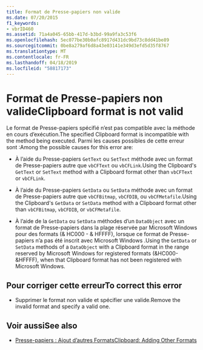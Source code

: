 ```yaml
---
title: Format de Presse-papiers non valide
ms.date: 07/20/2015
f1_keywords:
- vbrID460
ms.assetid: 71a4a045-65bb-417d-b3bd-99a9fa3c53f6
ms.openlocfilehash: 5ec077be30b0afc8917d431dc9bd73c8dd41be89
ms.sourcegitcommit: 0be8a279af6d8a43e03141e349d3efd5d35f8767
ms.translationtype: MT
ms.contentlocale: fr-FR
ms.lasthandoff: 04/18/2019
ms.locfileid: "58817173"
---
```

# <a name="clipboard-format-is-not-valid"></a><span data-ttu-id="bb492-102">Format de Presse-papiers non valide</span><span class="sxs-lookup"><span data-stu-id="bb492-102">Clipboard format is not valid</span></span>
<span data-ttu-id="bb492-103">Le format de Presse-papiers spécifié n’est pas compatible avec la méthode en cours d’exécution.</span><span class="sxs-lookup"><span data-stu-id="bb492-103">The specified Clipboard format is incompatible with the method being executed.</span></span> <span data-ttu-id="bb492-104">Parmi les causes possibles de cette erreur sont :</span><span class="sxs-lookup"><span data-stu-id="bb492-104">Among the possible causes for this error are:</span></span>  
  
-   <span data-ttu-id="bb492-105">À l’aide du Presse-papiers `GetText` ou `SetText` méthode avec un format de Presse-papiers autre que `vbCFText` ou `vbCFLink`.</span><span class="sxs-lookup"><span data-stu-id="bb492-105">Using the Clipboard's `GetText` or `SetText` method with a Clipboard format other than `vbCFText` or `vbCFLink`.</span></span>  
  
-   <span data-ttu-id="bb492-106">À l’aide du Presse-papiers `GetData` ou `SetData` méthode avec un format de Presse-papiers autre que `vbCFBitmap`, `vbCFDIB`, ou `vbCFMetafile`.</span><span class="sxs-lookup"><span data-stu-id="bb492-106">Using the Clipboard's `GetData` or `SetData` method with a Clipboard format other than `vbCFBitmap`, `vbCFDIB`, or `vbCFMetafile`.</span></span>  
  
-   <span data-ttu-id="bb492-107">À l’aide de la `GetData` ou `SetData` méthodes d’un `DataObject` avec un format de Presse-papiers dans la plage réservée par Microsoft Windows pour des formats (& HC000 - & HFFFF), lorsque ce format de Presse-papiers n’a pas été inscrit avec Microsoft Windows .</span><span class="sxs-lookup"><span data-stu-id="bb492-107">Using the `GetData` or `SetData` methods of a `DataObject` with a Clipboard format in the range reserved by Microsoft Windows for registered formats (&HC000-&HFFFF), when that Clipboard format has not been registered with Microsoft Windows.</span></span>  
  
## <a name="to-correct-this-error"></a><span data-ttu-id="bb492-108">Pour corriger cette erreur</span><span class="sxs-lookup"><span data-stu-id="bb492-108">To correct this error</span></span>  
  
-   <span data-ttu-id="bb492-109">Supprimer le format non valide et spécifier une valide.</span><span class="sxs-lookup"><span data-stu-id="bb492-109">Remove the invalid format and specify a valid one.</span></span>  
  
## <a name="see-also"></a><span data-ttu-id="bb492-110">Voir aussi</span><span class="sxs-lookup"><span data-stu-id="bb492-110">See also</span></span>

- [<span data-ttu-id="bb492-111">Presse-papiers : Ajout d’autres Formats</span><span class="sxs-lookup"><span data-stu-id="bb492-111">Clipboard: Adding Other Formats</span></span>](/cpp/mfc/clipboard-adding-other-formats)
